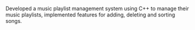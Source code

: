Developed a music playlist management system using C++ to manage their music playlists, implemented features for adding, deleting and sorting songs.
